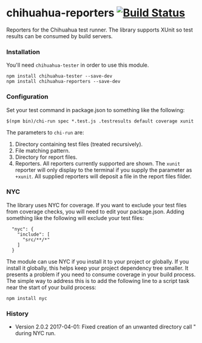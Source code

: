 # chihuahua-reporters  [![Build Status](https://travis-ci.org/csgrimes1/chihuahua-reporters.svg?branch=master)](https://travis-ci.org/csgrimes1/chihuahua-reporters)
Reporters for the Chihuahua test runner. The library supports XUnit so test
results can be consumed by build servers.

### Installation

You'll need `chihuahua-tester` in order to use this module.

```
npm install chihuahua-tester --save-dev
npm install chihuahua-reporters --save-dev
```

### Configuration

Set your test command in package.json to something like the following:

```
$(npm bin)/chi-run spec *.test.js .testresults default coverage xunit
```

The parameters to `chi-run` are:

 1. Directory containing test files (treated recursively).
 2. File matching pattern.
 3. Directory for report files.
 4. Reporters. All reporters currently supported are shown. The `xunit`
 reporter will only display to the terminal if you supply the parameter
 as `+xunit`. All supplied reporters will deposit a file in the report
 files filder.
 
### NYC

The library uses NYC for coverage. If you want to exclude your test files
from coverage checks, you will need to edit your package.json. Adding something
like the following will exclude your test files:

```
  "nyc": {
    "include": [
      "src/**/*"
    ]
  }
```

The module can use NYC if you install it to your project or globally. If you
install it globally, this helps keep your project dependency tree smaller. It
presents a problem if you need to consume coverage in your build process. The
simple way to address this is to add the following line to a script task near
the start of your build process:

```
npm install nyc
```

### History

* Version 2.0.2 2017-04-01: Fixed creation of an unwanted directory call " during
NYC run.